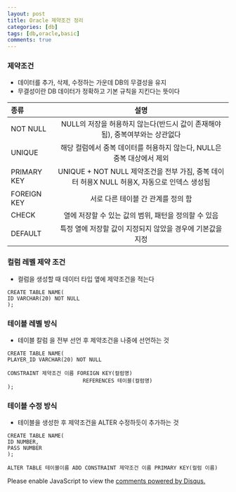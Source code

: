 ```yaml
---
layout: post
title: Oracle 제약조건 정리
categories: [db]
tags: [db,oracle,basic]
comments: true
---
```

### 제약조건
- 데이터를 추가, 삭제, 수정하는 가운데 DB의 무결성을 유지
- 무결성이란 DB 데이터가 정확하고 기본 규칙을 지킨다는 뜻이다

|종류   |설명   |
|:---|:---:|
|  NOT NULL | NULL의 저장을 허용하지 않는다(반드시 값이 존재해야 됨), 중복여부와는 상관없다 |
| UNIQUE | 해당 컬럼에서 중복 데이터를 허용하지 않는다, NULL은 중복 대상에서 제외 |
|  PRIMARY KEY| UNIQUE + NOT NULL 제약조건을 전부 가짐, 중복 데이터 허용X NULL 허용X, 자동으로 인덱스 생성됨 |
|  FOREIGN KEY  | 서로 다른 테이블 간 관계를 정의 함 |
|  CHECK | 열에 저장할 수 있는 값의 범위, 패턴을 정의할 수 있음 |
|  DEFAULT | 특정 열에 저장할 값이 지정되지 않았을 경우에 기본값을 지정 |

### 컬럼 레벨 제약 조건
- 컬럼을 생성할 때 데이터 타입 옆에 제약조건을 적는다

~~~~
CREATE TABLE NAME(
ID VARCHAR(20) NOT NULL
);
~~~~

### 테이블 레벨 방식
- 테이블 칼럼 을 전부 선언 후 제약조건을 나중에 선언하는 것

~~~
CREATE TABLE NAME(
PLAYER_ID VARCHAR(20) NOT NULL

CONSTRAINT 제약조건 이름 FOREIGN KEY(컬럼명)
                        REFERENCES 테이블(컬럼명)
);
~~~

### 테이블 수정 방식
- 테이블을 생성한 후 제약조건을 ALTER 수정하듯이 추가하는 것

~~~
CREATE TABLE NAME(
ID NUMBER,
PASS NUMBER
);

ALTER TABLE 테이블이름 ADD CONSTRAINT 제약조건 이름 PRIMARY KEY(컬럼 이름)
~~~


<div id="disqus_thread"></div>
<script>

/**
*  RECOMMENDED CONFIGURATION VARIABLES: EDIT AND UNCOMMENT THE SECTION BELOW TO INSERT DYNAMIC VALUES FROM YOUR PLATFORM OR CMS.
*  LEARN WHY DEFINING THESE VARIABLES IS IMPORTANT: https://disqus.com/admin/universalcode/#configuration-variables*/
/*
var disqus_config = function () {
this.page.url = PAGE_URL;  // Replace PAGE_URL with your page's canonical URL variable
this.page.identifier = PAGE_IDENTIFIER; // Replace PAGE_IDENTIFIER with your page's unique identifier variable
};
*/
(function() { // DON'T EDIT BELOW THIS LINE
var d = document, s = d.createElement('script');
s.src = 'https://parkwonhui.disqus.com/embed.js';
s.setAttribute('data-timestamp', +new Date());
(d.head || d.body).appendChild(s);
})();
</script>
<noscript>Please enable JavaScript to view the <a href="https://disqus.com/?ref_noscript">comments powered by Disqus.</a></noscript>
                            